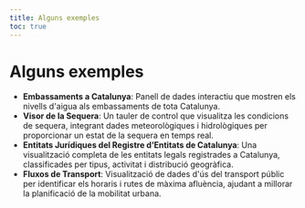 ```yaml
---
title: Alguns exemples
toc: true
---
```


# Alguns exemples
- **Embassaments a Catalunya**: Panell de dades interactiu que mostren els nivells d'aigua als embassaments de tota Catalunya.
- **Visor de la Sequera**: Un tauler de control que visualitza les condicions de sequera, integrant dades meteorològiques i hidrològiques per proporcionar un estat de la sequera en temps real.
- **Entitats Jurídiques del Registre d’Entitats de Catalunya**: Una visualització completa de les entitats legals registrades a Catalunya, classificades per tipus, activitat i distribució geogràfica.
- **Fluxos de Transport**: Visualització de dades d'ús del transport públic per identificar els horaris i rutes de màxima afluència, ajudant a millorar la planificació de la mobilitat urbana.